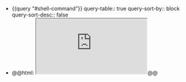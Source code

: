 - {{query "#shell-command"}}
  query-table:: true
  query-sort-by:: block
  query-sort-desc:: false
- @@html: <iframe src="https://www.xmind.app/embed/WwtB/" class="browser-tab invert"></iframe>@@